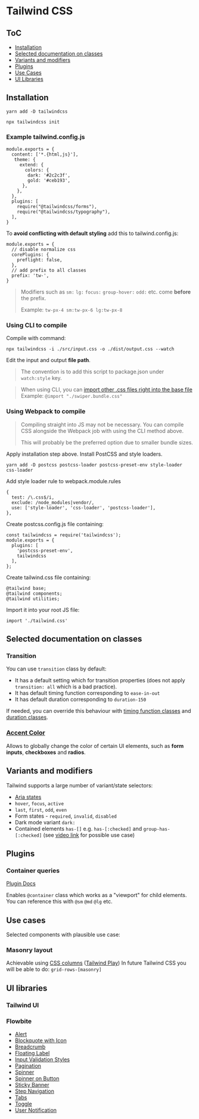 # Tailwind CSS

## ToC

- [Installation](#installation)
- [Selected documentation on classes](#selected-documentation-on-classes)
- [Variants and modifiers](#variants-and-modifiers)
- [Plugins](#plugins)
- [Use Cases](#use-cases)
- [UI Libraries](#ui-libraries)

## Installation

```
yarn add -D tailwindcss
```

```
npx tailwindcss init
```

### Example tailwind.config.js

```
module.exports = {
  content: ['*.{html,js}'],
   theme: {
     extend: {
       colors: {
        dark: '#2c2c3f',
        gold: '#ceb193',
      },
    },
  },
  plugins: [
    require("@tailwindcss/forms"),
    require("@tailwindcss/typography"),
  ],
}
```

To **avoid conflicting with default styling** add this to tailwind.config.js:

```
module.exports = {
  // disable normalize css
  corePlugins: {
    preflight: false,
  },
  // add prefix to all classes
  prefix: 'tw-',
}
```

> Modifiers such as `sm:` `lg:` `focus:` `group-hover:` `odd:` etc. come **before** the prefix.
>
> Example: `tw-px-4 sm:tw-px-6 lg:tw-px-8`

### Using CLI to compile

Compile with command:

`npx tailwindcss -i ./src/input.css -o ./dist/output.css --watch`

Edit the input and output **file path**.

> The convention is to add this script to package.json under `watch:style` key.

> When using CLI, you can [import other .css files right into the base file](https://tailwindcss.com/blog/tailwindcss-v3-1#built-in-support-for-css-imports-in-the-cli)
> Example:  `@import "./swiper.bundle.css"`

### Using Webpack to compile

> Compiling straight into JS may not be necessary. You can compile CSS alongside the Webpack job with using the CLI method above.
>
> This will probably be the preferred option due to smaller bundle sizes.

Apply installation step above. Install PostCSS and style loaders.

```
yarn add -D postcss postcss-loader postcss-preset-env style-loader css-loader
```

Add style loader rule to webpack.module.rules

```
{
  test: /\.css$/i,
  exclude: /node_modules|vendor/,
  use: ['style-loader', 'css-loader', 'postcss-loader'],
},
```

Create postcss.config.js file containing:

```
const tailwindcss = require('tailwindcss');
module.exports = {
  plugins: [
    'postcss-preset-env',
    tailwindcss
  ],
};
```

Create tailwind.css file containing:

```
@tailwind base;
@tailwind components;
@tailwind utilities;
```

Import it into your root JS file:

```
import './tailwind.css'
```

## Selected documentation on classes

### Transition

You can use `transition` class by default:

- It has a default setting which for transition properties (does not apply `transition: all` which is a bad practice).
- It has default timing function corresponding to `ease-in-out`
- It has default duration corresponding to `duration-150`

If needed, you can override this behaviour with [timing function classes](https://tailwindcss.com/docs/transition-timing-function) and [duration classes](https://tailwindcss.com/docs/transition-duration).
### [Accent Color](https://tailwindcss.com/docs/accent-color)

Allows to globally change the color of certain UI elements, such as **form inputs**, **checkboxes** and **radios**.

## Variants and modifiers

Tailwind supports a large number of variant/state selectors:

- [Aria states](https://tailwindcss.com/docs/hover-focus-and-other-states#aria-states)
- `hover`, `focus`, `active`
- `last`, `first`, `odd`, `even`
- Form states - `required`, `invalid`, `disabled`
- Dark mode variant `dark:`
- Contained elements `has-[]` e.g. `has-[:checked]` and `group-has-[:checked]` (see [video link](https://www.youtube.com/watch?v=5hF0IVQIBN8&t=147s) for possible use case)

## Plugins

### Container queries

[Plugin Docs](https://github.com/tailwindlabs/tailwindcss-container-queries)

Enables `@container` class which works as a "viewport" for child elements. You can reference this with `@sm` `@md` `@lg` etc.

## Use cases

Selected components with plausible use case:
### Masonry layout

Achievable using [CSS columns](https://tailwindcss.com/docs/columns#basic-usage) ([Tailwind Play](https://play.tailwindcss.com/hrfnQ69FBs))
In future Tailwind CSS you will be able to do: `grid-rows-[masonry]`


## UI libraries

### Tailwind UI

### Flowbite

- [Alert](https://flowbite.com/docs/components/alerts/)
- [Blockquote with Icon](https://flowbite.com/docs/typography/blockquote/#blockquote-icon)
- [Breadcrumb](https://flowbite.com/docs/components/breadcrumb/#default-breadcrumb)
- [Floating Label](https://flowbite.com/docs/forms/floating-label/)
- [Input Validation Styles](https://flowbite.com/docs/forms/input-field/#validation)
- [Pagination](https://flowbite.com/docs/components/pagination/#default-pagination)
- [Spinner](https://flowbite.com/docs/components/stepper/#default-stepper)
- [Spinner on Button](https://flowbite.com/docs/components/spinner/#buttons)
- [Sticky Banner](https://flowbite.com/docs/components/banner/#default-sticky-banner)
- [Step Navigation](https://flowbite.com/docs/components/stepper/#default-stepper)
- [Tabs](https://flowbite.com/docs/components/tabs/#default-tabs)
- [Toggle](https://flowbite.com/docs/forms/toggle/#toggle-example)
- [User Notification](https://flowbite.com/docs/components/toast/#colors)
